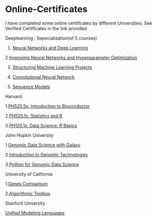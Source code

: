 # Online-Certificates
I have completed some online certificates by different Universities. See Verified Certificates in the link provided


Deeplearning : Sepecialization(of 5 courses)
    
   1.  [Neural Networks and Deep Learning](https://www.coursera.org/account/accomplishments/verify/BXQHNN8RD5KY)
    
   
   2  [Improving Neural Networks and Hyperparameter Optimization](https://www.coursera.org/account/accomplishments/verify/V9GZH26M63HJ)
    
   3.  [Structuring Machine Learning Projects](https://www.coursera.org/account/accomplishments/verify/TXZHXKAE6GPQ)
        
   4. [Convolutional Neural Network](https://www.coursera.org/account/accomplishments/verify/CNNEV7C7VJPP)
    
   5. [Sequence Models](coursera.org/account/accomplishments/certificate/JS3ZYF36K4QS)
    

Harvard 
 	
   1.[PH525.5x: Introduction to Bioconductor](https://courses.edx.org/certificates/bb67b20878cb46338314919c7093ce1a)
    
   2.[PH525.1x: Statistics and R](https://courses.edx.org/certificates/542627cbfdf24100bd999241ff6b520e)
    
   3.[PH125.1x: Data Science: R Basics](https://courses.edx.org/certificates/9cd5af0b4be646d78ebd958fc0f4cb9c)


John Hopkin University 
 	
   1.[Genomic Data Science with Galaxy](https://www.coursera.org/account/accomplishments/verify/GWAKAHAGL2VT)
    
   2.[Introduction to Genomic Technologies](https://www.coursera.org/account/accomplishments/verify/SJTJ7FPW27ZE)
    
   3.[Python for Genomic Data Science](https://www.coursera.org/account/accomplishments/verify/2NBVXPX2LMPD)

University of California 
 	
   1.[Genes Comparison](https://www.coursera.org/account/accomplishments/verify/9SR5WZE9Y434)
        
   2.[Algorithmic Toolbox](https://www.coursera.org/account/accomplishments/verify/38RXW8FNUTSP)

Stanford University
 	  
   [Unified Modeling Languages](https://github.com/HafizAhmadHassan/Certificates/blob/master/Stanford-UML/UML.pdf)
